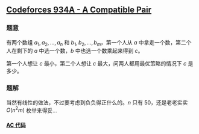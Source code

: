 ## [Codeforces 934A - A Compatible Pair](http://codeforces.com/problemset/problem/934/A)

### 题意

有两个数组 $a_1, a_2, \dots, a_n$ 和 $b_1, b_2, \dots, b_m$，第一个人从 $a$ 中拿走一个数，第二个人在剩下的 $a$ 中选一个数，$b$ 中也选一个数乘起来得到 $c$。

第一个人想让 $c$ 最小，第二个人想让 $c$ 最大，问两人都用最优策略的情况下 $c$ 是多少。

### 题解

当然有线性的做法，不过要考虑到负负得正什么的。$n$ 只有 50，还是老老实实 $O(n^2m)$ 枚举来得妥...

#### [AC 代码](https://github.com/TsReaper/Competitive-Programming/blob/master/codeforces/934A/sol.cpp)
